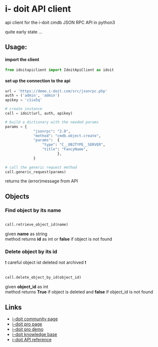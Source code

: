 # i- doit API client
api client for the i-doit cmdb JSON RPC API in python3


quite early state ...

## Usage:

#### import the client ####
```python
from idoitapiclient import IdoitApiClient as idoit
```

#### set up the connection to the api
```python
url = 'https://demo.i-doit.com/src/jsonrpc.php'
auth = ('admin', 'admin')
apikey = 'c1ia5q'

# create instance 
call = idoit(url, auth, apikey)

# build a dictionary with the needed params  
params = {
             "jsonrpc": "2.0",
             "method": "cmdb.object.create",
             "params":  {
                 "type": "C__OBJTYPE__SERVER", 
                 "title": "FancyName", 
                        },
             }
             
# call the generic request method
call.generic_request(params)
```
returns the (error)message from API   


## Objects 
### Find object by its name

```python

call.retrieve_object_id(name)
```
given __name__ as string  <br />
method returns __id__ as int or __false__ if object is not found

### Delete object by its id
:exclamation: careful object ist deleted not archived :exclamation:
```python

call.delete_object_by_id(object_id)
```
given __object_id__ as int  <br />
method returns __True__ if object is deleted and __false__ if object_id is not found


## Links
- [i-doit community page](https://www.i-doit.org/)
- [i-doit pro page](https://i-doit.com)
- [i-doit pro demo](https://demo.i-doit.com)
- [i-doit knowledge base](https://kb.i-doit.com/display/en)
- [i-doit API reference](https://kb.i-doit.com/download/attachments/7831613/i-doit%20JSON-RPC%201.8.3.pdf?version=1&modificationDate=1488357023614&api=v2)